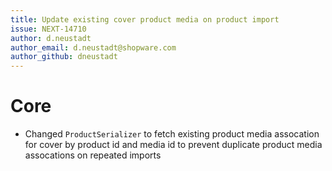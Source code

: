 ```yaml
---
title: Update existing cover product media on product import
issue: NEXT-14710
author: d.neustadt
author_email: d.neustadt@shopware.com 
author_github: dneustadt
---
```

# Core
* Changed `ProductSerializer` to fetch existing product media assocation for cover by product id and media id to prevent duplicate product media assocations on repeated imports
